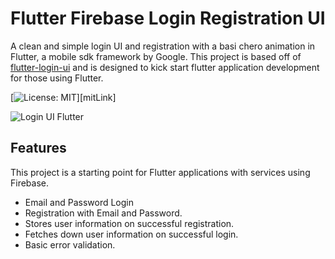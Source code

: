 # Flutter Firebase Login Registration UI

A clean and simple login UI and registration with a basi chero animation in Flutter, a mobile sdk framework by Google. This project is based off of [flutter-login-ui](https://github.com/putraxor/flutter-login-ui) and is designed to kick start flutter application development for those using Flutter.

[![License: MIT](https://img.shields.io/badge/License-MIT-green.svg)][mitLink]

![Login UI Flutter](thumbnails/thumbnail.jpg)

## Features
This project is a starting point for Flutter applications with services using Firebase.

- Email and Password Login
- Registration with Email and Password.
- Stores user information on successful registration.
- Fetches down user information on successful login.
- Basic error validation.
